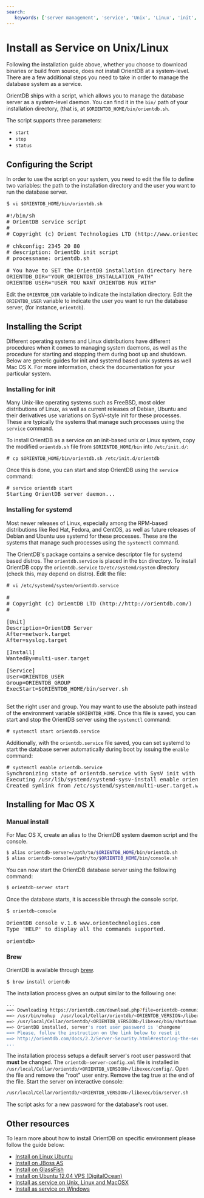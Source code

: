 ```yaml
---
search:
   keywords: ['server management', 'service', 'Unix', 'Linux', 'init', 'systemd', 'mac', 'osx']
---
```


# Install as Service on Unix/Linux

Following the installation guide above, whether you choose to download binaries or build from source, does not install OrientDB at a system-level.  There are a few additional steps you need to take in order to manage the database system as a service.

OrientDB ships with a script, which allows you to manage the database server as a system-level daemon.  You can find it in the `bin/` path of your installation directory, (that is, at `$ORIENTDB_HOME/bin/orientdb.sh`.  

The script supports three parameters: 
- `start`
- `stop`
- `status`

## Configuring the Script

In order to use the script on your system, you need to edit the file to define two variables: the path to the installation directory and the user you want to run the database server.

<pre>
$ <code class="lang-sh userinput">vi $ORIENTDB_HOME/bin/orientdb.sh</code>

#!/bin/sh
# OrientDB service script
#
# Copyright (c) Orient Technologies LTD (http://www.orientechnologies.com)

# chkconfig: 2345 20 80
# description: OrientDb init script
# processname: orientdb.sh

# You have to SET the OrientDB installation directory here
ORIENTDB_DIR="YOUR_ORIENTDB_INSTALLATION_PATH"
ORIENTDB_USER="USER_YOU_WANT_ORIENTDB_RUN_WITH"
</pre>

Edit the `ORIENTDB_DIR` variable to indicate the installation directory.  Edit the `ORIENTDB_USER` variable to indicate the user you want to run the database server, (for instance, `orientdb`).

## Installing the Script

Different operating systems and Linux distributions have different procedures when it comes to managing system daemons, as well as the procedure for starting and stopping them during boot up and shutdown.  Below are generic guides for init and systemd based unix systems as well Mac OS X.  For more information, check the documentation for your particular system.

### Installing for init

Many Unix-like operating systems such as FreeBSD, most older distributions of Linux, as well as current releases of Debian, Ubuntu and their derivatives use variations on SysV-style init for these processes.  These are typically the systems that manage such processes using the `service` command.

To install OrientDB as a service on an init-based unix or Linux system, copy the modified `orientdb.sh` file from `$ORIENTDB_HOME/bin` into `/etc/init.d/`:

<pre>
# <code class="lang-sh userinput">cp $ORIENTDB_HOME/bin/orientdb.sh /etc/init.d/orientdb</code>
</pre>

Once this is done, you can start and stop OrientDB using the `service` command:

<pre>
# <code class="lang-sh userinput">service orientdb start</code>
Starting OrientDB server daemon...
</pre>


### Installing for systemd

Most newer releases of Linux, especially among the RPM-based distributions like Red Hat, Fedora, and CentOS, as well as future releases of Debian and Ubuntu use systemd for these processes.  These are the systems that manage such processes using the `systemctl` command.

The OrientDB's  package  contains a service descriptor file for systemd based distros. The  `orientdb.service` is placed in the `bin` directory. To install OrientDB copy the `orientdb.service` to`/etc/systemd/system`  directory (check this, may depend on distro). Edit the file: 
<pre>
# <code class="lang-sh userinput">vi /etc/systemd/system/orientdb.service</code>

#
# Copyright (c) OrientDB LTD (http://http://orientdb.com/)
#

[Unit]
Description=OrientDB Server
After=network.target
After=syslog.target

[Install]
WantedBy=multi-user.target

[Service]
User=ORIENTDB_USER
Group=ORIENTDB_GROUP
ExecStart=$ORIENTDB_HOME/bin/server.sh

</pre>

Set the right user and group. You may want to use the absolute path instead of the environment variable `$ORIENTDB_HOME`.  Once this file is saved, you can start and stop the OrientDB server using the `systemctl` command:

<pre>
# <code class="lang-sh userinput">systemctl start orientdb.service</code>
</pre>

Additionally, with the `orientdb.service` file saved, you can set systemd to start the database server automatically during boot by issuing the `enable` command:

<pre>
# <code class="lang-sh userinput">systemctl enable orientdb.service</code>
Synchronizing state of orientdb.service with SysV init with /usr/lib/systemd/systemd-sysv-install...
Executing /usr/lib/systemd/systemd-sysv-install enable orientdb
Created symlink from /etc/systemd/system/multi-user.target.wants/orientdb.service to /etc/systemd/system/orientdb.service.
</pre>


## Installing for Mac OS X

### Manual install

For Mac OS X, create an alias to the OrientDB system daemon script and the console.

```sh
$ alias orientdb-server=/path/to/$ORIENTDB_HOME/bin/orientdb.sh
$ alias orientdb-console=/path/to/$ORIENTDB_HOME/bin/console.sh
```

You can now start the OrientDB database server using the following command:

```sh
$ orientdb-server start
```

Once the database starts, it is accessible through the console script.

<pre>
$ <code class="lang-sh userinput">orientdb-console</code>

OrientDB console v.1.6 www.orientechnologies.com
Type 'HELP' to display all the commands supported.

orientdb>
</pre>

### Brew

OrientDB is available through [brew](http://brew.sh/). 

<pre>
$ <code class="lang-sh userinput">brew install orientdb</code>
</pre>

The installation process gives an output similar to the following one:

```sh
...
==> Downloading https://orientdb.com/download.php?file=orientdb-community-<ORIENTDB_VERSION>.tar.gz
==> /usr/bin/nohup  /usr/local/Cellar/orientdb/<ORIENTDB_VERSION>/libexec/bin/server.sh &
==> /usr/local/Cellar/orientdb/<ORIENTDB_VERSION>/libexec/bin/shutdown.sh
==> OrientDB installed, server's root user password is 'changeme'
==> Please, follow the instruction on the link below to reset it
==> http://orientdb.com/docs/2.2/Server-Security.html#restoring-the-servers-user-root
...
```

The installation process setups a default server's root user password that **must** be changed. 
The `orientdb-server-config.xml` file is installed in `/usr/local/Cellar/orientdb/<ORIENTDB_VERSION>/libexec/config/`. 
Open the file and remove the "root" user entry.
Remove the tag <isAfterFirstTime>true</isAfterFirstTime> at the end of the file.
Start the server on interactive console:
```sh
/usr/local/Cellar/orientdb/<ORIENTDB_VERSION>/libexec/bin/server.sh
```
The script asks for a new password for the database's root user.

## Other resources

To learn more about how to install OrientDB on specific environment please follow the guide below:
- [Install on Linux Ubuntu](http://famvdploeg.com/blog/2013/01/setting-up-an-orientdb-server-on-ubuntu/)
- [Install on JBoss AS](http://team.ops4j.org/wiki/display/ORIENT/Installation+on+JBoss+AS)
- [Install on GlassFish](http://team.ops4j.org/wiki/display/ORIENT/Installation+on+GlassFish)
- [Install on Ubuntu 12.04 VPS (DigitalOcean)](https://www.digitalocean.com/community/articles/how-to-install-and-use-orientdb-on-an-ubuntu-12-04-vps)
- [Install as service on Unix, Linux and MacOSX](Unix-Service.md)
- [Install as service on Windows](Windows-Service.md)
